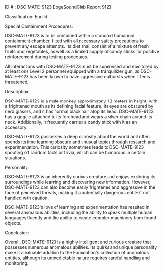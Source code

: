 ID # : DSC-MATE-9123
DogeSoundClub Report 9123:

Classification: Euclid

Special Containment Procedures:

DSC-MATE-9123 is to be contained within a standard humanoid containment chamber, fitted with all necessary safety precautions to prevent any escape attempts. Its diet shall consist of a mixture of fresh fruits and vegetables, as well as a limited supply of candy sticks for positive reinforcement during testing procedures.

All interactions with DSC-MATE-9123 must be supervised and monitored by at least one Level 2 personnel equipped with a tranquilizer gun, as DSC-MATE-9123 has been known to have aggressive outbursts when it feels threatened.

Description:

DSC-MATE-9123 is a male monkey approximately 1.2 meters in height, with a frightened mouth as its defining facial feature. Its eyes are obscured by nerd glasses, and it has normal black hair atop its head. DSC-MATE-9123 has a goggle attached to its forehead and wears a silver chain around its neck. Additionally, it frequently carries a candy stick with it as an accessory.

DSC-MATE-9123 possesses a deep curiosity about the world and often spends its time learning obscure and unusual topics through research and experimentation. This curiosity sometimes leads to DSC-MATE-9123 spouting off random facts or trivia, which can be humorous in certain situations.

Personality:

DSC-MATE-9123 is an inherently curious creature and enjoys exploring its surroundings while learning and discovering new information. However, DSC-MATE-9123 can also become easily frightened and aggressive in the face of perceived threats, making it a potentially dangerous entity if not handled with caution.

DSC-MATE-9123's love of learning and experimentation has resulted in several anomalous abilities, including the ability to speak multiple human languages fluently and the ability to create complex machinery from found objects.

Conclusion:

Overall, DSC-MATE-9123 is a highly intelligent and curious creature that possesses numerous anomalous abilities. Its quirks and unique personality make it a valuable addition to the Foundation's collection of anomalous entities, although its unpredictable nature requires careful handling and monitoring.
